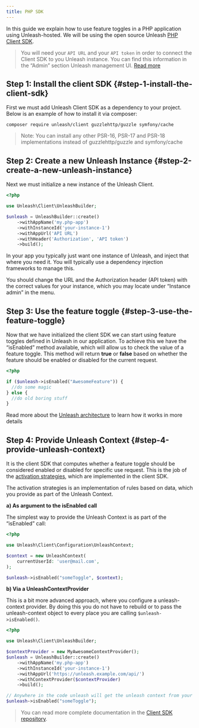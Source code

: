 ```yaml
---
title: PHP SDK
---
```


In this guide we explain how to use feature toggles in a PHP application using Unleash-hosted. We will be using the open source Unleash [PHP Client SDK](https://github.com/Unleash/unleash-client-php).

> You will need your `API URL` and your `API token` in order to connect the Client SDK to you Unleash instance. You can find this information in the “Admin” section Unleash management UI. [Read more](../../how-to/how-to-create-api-tokens)

## Step 1: Install the client SDK {#step-1-install-the-client-sdk}

First we must add Unleash Client SDK as a dependency to your project. Below is an example of how to install it via composer:

```shell
composer require unleash/client guzzlehttp/guzzle symfony/cache
```

> Note: You can install any other PSR-16, PSR-17 and PSR-18 implementations instead of guzzlehttp/guzzle and symfony/cache

## Step 2: Create a new Unleash Instance {#step-2-create-a-new-unleash-instance}

Next we must initialize a new instance of the Unleash Client.

```php
<?php

use Unleash\Client\UnleashBuilder;

$unleash = UnleashBuilder::create()
    ->withAppName('my.php-app')
    ->withInstanceId('your-instance-1')
    ->withAppUrl('API URL')
    ->withHeader('Authorization', 'API token')
    ->build();
```

In your app you typically just want one instance of Unleash, and inject that where you need it. You will typically use a dependency injection frameworks to manage this.

You should change the URL and the Authorization header (API token) with the correct values for your instance, which you may locate under “Instance admin” in the menu.

## Step 3: Use the feature toggle {#step-3-use-the-feature-toggle}

Now that we have initialized the client SDK we can start using feature toggles defined in Unleash in our application. To achieve this we have the “isEnabled” method available, which will allow us to check the value of a feature toggle. This method will return **true** or **false** based on whether the feature should be enabled or disabled for the current request.

```php
<?php

if ($unleash->isEnabled("AwesomeFeature")) {
  //do some magic
} else {
  //do old boring stuff
}
```

Read more about the [Unleash architecture](https://www.unleash-hosted.com/articles/our-unique-architecture) to learn how it works in more details

## Step 4: Provide Unleash Context {#step-4-provide-unleash-context}

It is the client SDK that computes whether a feature toggle should be considered enabled or disabled for specific use request. This is the job of the [activation strategies](../../reference/activation-strategies.md), which are implemented in the client SDK.

The activation strategies is an implementation of rules based on data, which you provide as part of the Unleash Context.

**a) As argument to the isEnabled call**

The simplest way to provide the Unleash Context is as part of the “isEnabled” call:

```php
<?php

use Unleash\Client\Configuration\UnleashContext;

$context = new UnleashContext(
    currentUserId: 'user@mail.com',
);

$unleash->isEnabled("someToggle", $context);
```


**b) Via a UnleashContextProvider**

This is a bit more advanced approach, where you configure a unleash-context provider. By doing this you do not have to rebuild or to pass the unleash-context object to every place you are calling `$unleash->isEnabled()`.

```php
<?php

use Unleash\Client\UnleashBuilder;

$contextProvider = new MyAwesomeContextProvider();
$unleash = UnleashBuilder::create()
    ->withAppName('my.php-app')
    ->withInstanceId('your-instance-1')
    ->withAppUrl('https://unleash.example.com/api/')
    ->withContextProvider($contextProvider)
    ->build();

// Anywhere in the code unleash will get the unleash context from your registered provider.
$unleash->isEnabled("someToggle");
```

> You can read more complete documentation in the [Client SDK repository](https://github.com/Unleash/unleash-client-php).
